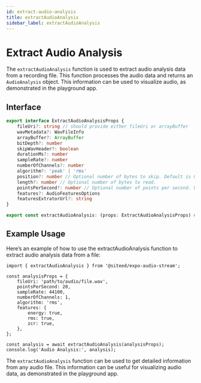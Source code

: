 ```yaml
---
id: extract-audio-analysis
title: extractAudioAnalysis
sidebar_label: extractAudioAnalysis
---
```



# Extract Audio Analysis

The `extractAudioAnalysis` function is used to extract audio analysis data from a recording file. This function processes the audio data and returns an `AudioAnalysis` object. This information can be used to visualize audio, as demonstrated in the playground app.

## Interface

```ts
export interface ExtractAudioAnalysisProps {
    fileUri?: string // should provide either fileUri or arrayBuffer
    wavMetadata?: WavFileInfo
    arrayBuffer?: ArrayBuffer
    bitDepth?: number
    skipWavHeader?: boolean
    durationMs?: number
    sampleRate?: number
    numberOfChannels?: number
    algorithm?: 'peak' | 'rms'
    position?: number // Optional number of bytes to skip. Default is 0
    length?: number // Optional number of bytes to read.
    pointsPerSecond?: number // Optional number of points per second. Use to reduce the number of points and compute the number of datapoints to return.
    features?: AudioFeaturesOptions
    featuresExtratorUrl?: string
}

export const extractAudioAnalysis: (props: ExtractAudioAnalysisProps) => Promise<AudioAnalysis>
```

## Example Usage


Here’s an example of how to use the extractAudioAnalysis function to extract audio analysis data from a file:


```tsx
import { extractAudioAnalysis } from '@siteed/expo-audio-stream';

const analysisProps = {
    fileUri: 'path/to/audio/file.wav',
    pointsPerSecond: 20,
    sampleRate: 44100,
    numberOfChannels: 1,
    algorithm: 'rms',
    features: {
        energy: true,
        rms: true,
        zcr: true,
    },
};

const analysis = await extractAudioAnalysis(analysisProps);
console.log('Audio Analysis:', analysis);

```

The `extractAudioAnalysis` function can be used to get detailed information from any audio file. This information can be useful for visualizing audio data, as demonstrated in the playground app.

